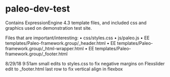 # paleo-dev-test

Contains ExpressionEngine 4.3 template files, and included css and graphics used on demonstration test site.

Files that are important/interesting:
  • css/styles.css
  • js/paleo.js
  • EE templates/Paleo-framework.group/_header.html
  • EE templates/Paleo-framework.group/_html-wrapper.html
 •  EE templates/Paleo-framework.group/_footer.html

8/29/18 9:51am
small edits to styles.css to fix negative margins on Flexslider 
edit to _footer.html last row to fix vertical align in flexbox
